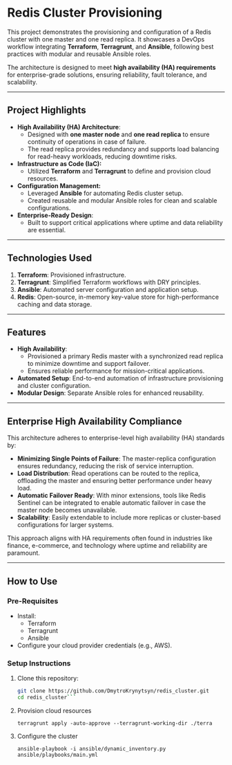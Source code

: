 # **Redis Cluster Provisioning**

This project demonstrates the provisioning and configuration of a Redis cluster with one master and one read replica. It showcases a DevOps workflow integrating **Terraform**, **Terragrunt**, and **Ansible**, following best practices with modular and reusable Ansible roles.

The architecture is designed to meet **high availability (HA) requirements** for enterprise-grade solutions, ensuring reliability, fault tolerance, and scalability.

---

## **Project Highlights**
- **High Availability (HA) Architecture**:
  - Designed with **one master node** and **one read replica** to ensure continuity of operations in case of failure.
  - The read replica provides redundancy and supports load balancing for read-heavy workloads, reducing downtime risks.
- **Infrastructure as Code (IaC):**
  - Utilized **Terraform** and **Terragrunt** to define and provision cloud resources.
- **Configuration Management:**
  - Leveraged **Ansible** for automating Redis cluster setup.
  - Created reusable and modular Ansible roles for clean and scalable configurations.
- **Enterprise-Ready Design**:
  - Built to support critical applications where uptime and data reliability are essential.

---

## **Technologies Used**
1. **Terraform**: Provisioned infrastructure.
2. **Terragrunt**: Simplified Terraform workflows with DRY principles.
3. **Ansible**: Automated server configuration and application setup.
4. **Redis**: Open-source, in-memory key-value store for high-performance caching and data storage.

---

## **Features**
- **High Availability**:
  - Provisioned a primary Redis master with a synchronized read replica to minimize downtime and support failover.
  - Ensures reliable performance for mission-critical applications.
- **Automated Setup**: End-to-end automation of infrastructure provisioning and cluster configuration.
- **Modular Design**: Separate Ansible roles for enhanced reusability.

---

## **Enterprise High Availability Compliance**
This architecture adheres to enterprise-level high availability (HA) standards by:
- **Minimizing Single Points of Failure**: The master-replica configuration ensures redundancy, reducing the risk of service interruption.
- **Load Distribution**: Read operations can be routed to the replica, offloading the master and ensuring better performance under heavy load.
- **Automatic Failover Ready**: With minor extensions, tools like Redis Sentinel can be integrated to enable automatic failover in case the master node becomes unavailable.
- **Scalability**: Easily extendable to include more replicas or cluster-based configurations for larger systems.

This approach aligns with HA requirements often found in industries like finance, e-commerce, and technology where uptime and reliability are paramount.

---

## **How to Use**
### **Pre-Requisites**
- Install:
  - Terraform
  - Terragrunt
  - Ansible
- Configure your cloud provider credentials (e.g., AWS).

### **Setup Instructions**
1. Clone this repository:
   ```bash
   git clone https://github.com/DmytroKrynytsyn/redis_cluster.git
   cd redis_cluster```
2. Provision cloud resources
    ```
    terragrunt apply -auto-approve --terragrunt-working-dir ./terra
    ```
3. Configure the cluster
    ```
    ansible-playbook -i ansible/dynamic_inventory.py ansible/playbooks/main.yml
    ```
